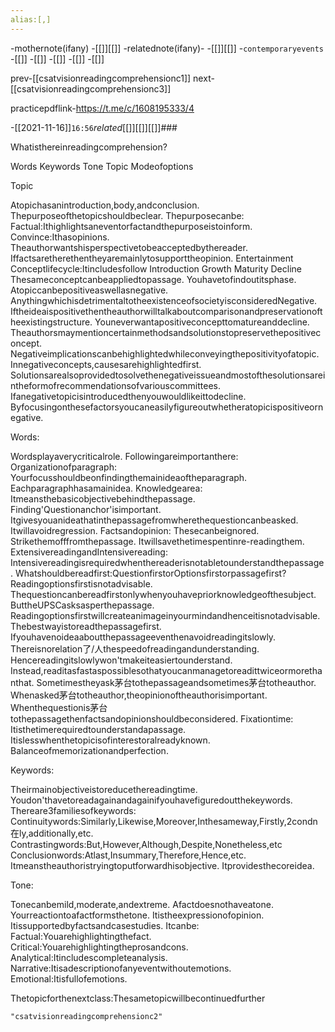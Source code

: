 ```yaml
---
alias:[,]
---
```

-mothernote(ifany)
		-[[]][[]]
-relatednote(ifany)-
		-[[]][[]]
-`contemporaryevents`
	-[[]]
	-[[]]
	-[[]]
	-[[]]
	-[[]]

prev-[[csatvisionreadingcomprehensionc1]]
next-[[csatvisionreadingcomprehensionc3]]

practicepdflink-https://t.me/c/1608195333/4

-[[2021-11-16]]`16:56`_related_[[]][[]][[]]###

Whatisthereinreadingcomprehension?

Words
Keywords
Tone
Topic
Modeofoptions

Topic

Atopichasanintroduction,body,andconclusion.
Thepurposeofthetopicshouldbeclear.
Thepurposecanbe:
Factual:Ithighlightsaneventorfactandthepurposeistoinform.
Convince:Ithasopinions.
Theauthorwantshisperspectivetobeacceptedbythereader.
Iffactsaretherethentheyaremainlytosupporttheopinion.
Entertainment
Conceptlifecycle:Itincludesfollow
Introduction
Growth
Maturity
Decline
Thesameconceptcanbeappliedtopassage.
Youhavetofindoutitsphase.
Atopiccanbepositiveaswellasnegative.
AnythingwhichisdetrimentaltotheexistenceofsocietyisconsideredNegative.
Iftheideaispositivethentheauthorwilltalkaboutcomparisonandpreservationoftheexistingstructure.
Youneverwantapositiveconcepttomatureanddecline.
Theauthorsmaymentioncertainmethodsandsolutionstopreservethepositiveconcept.
Negativeimplicationscanbehighlightedwhileconveyingthepositivityofatopic.
Innegativeconcepts,causesarehighlightedfirst.
Solutionsarealsoprovidedtosolvethenegativeissueandmostofthesolutionsareintheformofrecommendationsofvariouscommittees.
Ifanegativetopicisintroducedthenyouwouldlikeittodecline.
Byfocusingonthesefactorsyoucaneasilyfigureoutwhetheratopicispositiveornegative.

Words:

Wordsplayaverycriticalrole.
Followingareimportanthere:
Organizationofparagraph:
Yourfocusshouldbeonfindingthemainideaoftheparagraph.
Eachparagraphhasamainidea.
Knowledgearea:
Itmeansthebasicobjectivebehindthepassage.
Finding'Questionanchor'isimportant.
Itgivesyouanideathatinthepassagefromwherethequestioncanbeasked.
Itwillavoidregression.
Factsandopinion:
Thesecanbeignored.
Strikethemofffromthepassage.
Itwillsavethetimespentinre-readingthem.
ExtensivereadingandIntensivereading:
Intensivereadingisrequiredwhenthereaderisnotabletounderstandthepassage.
Whatshouldbereadfirst:QuestionfirstorOptionsfirstorpassagefirst?
Readingoptionsfirstisnotadvisable.
Thequestioncanbereadfirstonlywhenyouhavepriorknowledgeofthesubject.
ButtheUPSCasksasperthepassage.
Readingoptionsfirstwillcreateanimageinyourmindandhenceitisnotadvisable.
Thebestwayistoreadthepassagefirst.
Ifyouhavenoideaaboutthepassageeventhenavoidreadingitslowly.
Thereisnorelation了/人thespeedofreadingandunderstanding.
Hencereadingitslowlywon'tmakeiteasiertounderstand.
Instead,readitasfastaspossiblesothatyoucanmanagetoreadittwiceormorethanthat.
Sometimestheyask茅台tothepassageandsometimes茅台totheauthor.
Whenasked茅台totheauthor,theopinionoftheauthorisimportant.
Whenthequestionis茅台tothepassagethenfactsandopinionshouldbeconsidered.
Fixationtime:
Itisthetimerequiredtounderstandapassage.
Itislesswhenthetopicisofinterestoralreadyknown.
Balanceofmemorizationandperfection.

Keywords:

Theirmainobjectiveistoreducethereadingtime.
Youdon'thavetoreadagainandagainifyouhavefiguredoutthekeywords.
Thereare3familiesofkeywords:
Continuitywords:Similarly,Likewise,Moreover,Inthesameway,Firstly,2condn在ly,additionally,etc.
Contrastingwords:But,However,Although,Despite,Nonetheless,etc
Conclusionwords:Atlast,Insummary,Therefore,Hence,etc.
Itmeanstheauthoristryingtoputforwardhisobjective.
Itprovidesthecoreidea.

Tone:

Tonecanbemild,moderate,andextreme.
Afactdoesnothaveatone.
Yourreactiontoafactformsthetone.
Itistheexpressionofopinion.
Itissupportedbyfactsandcasestudies.
Itcanbe:
Factual:Youarehighlightingthefact.
Critical:Youarehighlightingtheprosandcons.
Analytical:Itincludescompleteanalysis.
Narrative:Itisadescriptionofanyeventwithoutemotions.
Emotional:Itisfullofemotions.

Thetopicforthenextclass:Thesametopicwillbecontinuedfurther

```query
"csatvisionreadingcomprehensionc2"
```